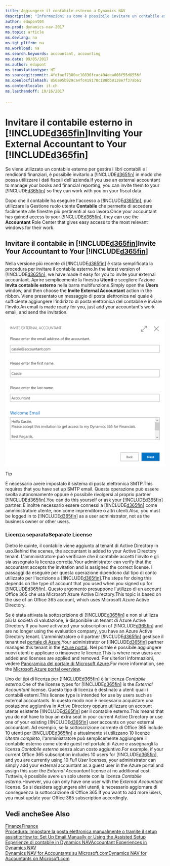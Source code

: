 ```yaml
---
title: Aggiungere il contabile esterno a Dynamics NAV
description: "Informazioni su come è possibile invitare un contabile esterno in Dynamics NAV."
author: edupont04
ms.prod: dynamics-nav-2017
ms.topic: article
ms.devlang: na
ms.tgt_pltfrm: na
ms.workload: na
ms.search.keywords: accountant, accounting
ms.date: 09/05/2017
ms.author: edupont
ms.translationtype: HT
ms.sourcegitcommit: 4fefaef7380ac10836fcac404eea006f55d8556f
ms.openlocfilehash: 856a95b929ca4fc419178c180bb8138e7f37ab61
ms.contentlocale: it-ch
ms.lasthandoff: 10/16/2017

---
```

# <a name="inviting-your-external-accountant-to-your-included365finincludesd365finmdmd"></a><span data-ttu-id="f815c-103">Invitare il contabile esterno in [!INCLUDE[d365fin](includes/d365fin_md.md)]</span><span class="sxs-lookup"><span data-stu-id="f815c-103">Inviting Your External Accountant to Your [!INCLUDE[d365fin](includes/d365fin_md.md)]</span></span>
<span data-ttu-id="f815c-104">Se viene utilizzato un contabile esterno per gestire i libri contabili e i rendiconti finanziari, è possibile invitarlo a [!INCLUDE[d365fin](includes/d365fin_md.md)] in modo che possa utilizzare i dati fiscali dell'azienda.</span><span class="sxs-lookup"><span data-stu-id="f815c-104">If you use an external accountant to manage your books and financial reporting, you can invite them to your [!INCLUDE[d365fin](includes/d365fin_md.md)] so they can work with you on your fiscal data.</span></span>

<span data-ttu-id="f815c-105">Dopo che il contabile ha eseguire l'accesso a [!INCLUDE[d365fin](includes/d365fin_md.md)], può utilizzare la Gestione ruolo utente **Contabile** che permette di accedere facilmente alle finestre più pertinenti al suo lavoro.</span><span class="sxs-lookup"><span data-stu-id="f815c-105">Once your accountant has gained access to your [!INCLUDE[d365fin](includes/d365fin_md.md)], they can use the **Accountant** Role Center that gives easy access to the most relevant windows for their work.</span></span>  

## <a name="invite-your-accountant-to-your-included365finincludesd365finmdmd"></a><span data-ttu-id="f815c-106">Invitare il contabile in [!INCLUDE[d365fin](includes/d365fin_md.md)]</span><span class="sxs-lookup"><span data-stu-id="f815c-106">Invite Your Accountant to Your [!INCLUDE[d365fin](includes/d365fin_md.md)]</span></span>
<span data-ttu-id="f815c-107">Nella versione più recente di [!INCLUDE[d365fin](includes/d365fin_md.md)] è stata semplificata la procedura per invitare il contabile esterno.</span><span class="sxs-lookup"><span data-stu-id="f815c-107">In the latest version of [!INCLUDE[d365fin](includes/d365fin_md.md)], we have made it easy for you to invite your external accountant.</span></span> <span data-ttu-id="f815c-108">Aprire semplicemente la finestra **Utenti** e scegliere l'azione **Invita contabile esterno** nella barra multifunzione.</span><span class="sxs-lookup"><span data-stu-id="f815c-108">Simply open the **Users** window, and then choose the **Invite External Accountant** action in the ribbon.</span></span> <span data-ttu-id="f815c-109">Viene presentato un messaggio di posta elettronica nel quale è sufficiente aggiungere l'indirizzo di posta elettronica del contabile e inviare l'invito.</span><span class="sxs-lookup"><span data-stu-id="f815c-109">An email is made ready for you, just add your accountant's work email, and send the invitation.</span></span>  

![Invitare il contabile](./media/finance-invite-accountant/invite-accountant.png)

> [!TIP]  
>  <span data-ttu-id="f815c-111">È necessario avere impostato il sistema di posta elettronica SMTP.</span><span class="sxs-lookup"><span data-stu-id="f815c-111">This requires that you have set up SMTP email.</span></span> <span data-ttu-id="f815c-112">Questa operazione può essere svolta autonomamente oppure è possibile rivolgersi al proprio partner [!INCLUDE[d365fin](includes/d365fin_md.md)].</span><span class="sxs-lookup"><span data-stu-id="f815c-112">You can do this yourself or ask your [!INCLUDE[d365fin](includes/d365fin_md.md)] partner.</span></span> <span data-ttu-id="f815c-113">È inoltre necessario essere connessi a [!INCLUDE[d365fin](includes/d365fin_md.md)] come amministratore utente, non come imprenditore o altri utenti.</span><span class="sxs-lookup"><span data-stu-id="f815c-113">Also, you must be logged in to [!INCLUDE[d365fin](includes/d365fin_md.md)] as a user administrator, not as the business owner or other users.</span></span>  

### <a name="separate-license"></a><span data-ttu-id="f815c-114">Licenza separata</span><span class="sxs-lookup"><span data-stu-id="f815c-114">Separate License</span></span>
<span data-ttu-id="f815c-115">Dietro le quinte, il contabile viene aggiunto al tenant di Active Directory in uso.</span><span class="sxs-lookup"><span data-stu-id="f815c-115">Behind the scenes, the accountant is added to your Active Directory tenant.</span></span> <span data-ttu-id="f815c-116">L'amministratore può verificare che il contabile accetti l'invito e gli sia assegnato la licenza corretta.</span><span class="sxs-lookup"><span data-stu-id="f815c-116">Your administrator can verify that the accountant accepts the invitation and is assigned the correct license.</span></span> <span data-ttu-id="f815c-117">I passaggi da eseguire per questa operazione dipendono dal tipo di conto utilizzato per l'iscrizione a [!INCLUDE[d365fin](includes/d365fin_md.md)].</span><span class="sxs-lookup"><span data-stu-id="f815c-117">The steps for doing this depends on the type of account that you used when you signed up for [!INCLUDE[d365fin](includes/d365fin_md.md)].</span></span> <span data-ttu-id="f815c-118">Questo argomento presuppone l'utilizzo di un account Office 365 che usa Microsoft Azure Active Directory.</span><span class="sxs-lookup"><span data-stu-id="f815c-118">This topic is based on the use of an Office 365 account, which uses Microsoft Azure Active Directory.</span></span>  

<span data-ttu-id="f815c-119">Se è stata attivata la sottoscrizione di [!INCLUDE[d365fin](includes/d365fin_md.md)] e non si utilizza più la società di valutazione, è disponibile un tenant di Azure Active Directory.</span><span class="sxs-lookup"><span data-stu-id="f815c-119">If you have activated your subscription of [!INCLUDE[d365fin](includes/d365fin_md.md)] and are no longer using the evaluation company, you have an Azure Active Directory tenant.</span></span> <span data-ttu-id="f815c-120">L'amministratore o il partner [!INCLUDE[d365fin](includes/d365fin_md.md)] gestisce il tenant nel [portale di Azure](https://portal.azure.com).</span><span class="sxs-lookup"><span data-stu-id="f815c-120">Your administrator or [!INCLUDE[d365fin](includes/d365fin_md.md)] partner manages this tenant in the [Azure portal](https://portal.azure.com).</span></span> <span data-ttu-id="f815c-121">Nel portale è possibile aggiungere nuovi utenti e applicare o rimuovere le licenze.</span><span class="sxs-lookup"><span data-stu-id="f815c-121">This is where new users are added and licenses are applied and removed.</span></span> <span data-ttu-id="f815c-122">Per ulteriori informazioni, vedere [Panoramica del portale di Microsoft Azure](https://docs.microsoft.com/en-us/azure/azure-portal-overview).</span><span class="sxs-lookup"><span data-stu-id="f815c-122">For more information, see the [Microsoft Azure portal overview](https://docs.microsoft.com/en-us/azure/azure-portal-overview).</span></span>  

<span data-ttu-id="f815c-123">Uno dei tipi di licenza per [!INCLUDE[d365fin](includes/d365fin_md.md)] è la licenza *Contabile esterno*.</span><span class="sxs-lookup"><span data-stu-id="f815c-123">One of the license types for [!INCLUDE[d365fin](includes/d365fin_md.md)] is the *External Accountant* license.</span></span> <span data-ttu-id="f815c-124">Questo tipo di licenza è destinato a utenti quali i contabili esterni.</span><span class="sxs-lookup"><span data-stu-id="f815c-124">This license type is intended for use by users such as external accountants.</span></span> <span data-ttu-id="f815c-125">In questo modo non è necessario acquistare una postazione aggiuntiva in Active Directory oppure utilizzare un account utente esistente [!INCLUDE[d365fin](includes/d365fin_md.md)] per il contabile esterno.</span><span class="sxs-lookup"><span data-stu-id="f815c-125">This means that you do not have to buy an extra seat in your current Active Directory or use one of your existing [!INCLUDE[d365fin](includes/d365fin_md.md)] user accounts on your external accountant.</span></span> <span data-ttu-id="f815c-126">Ad esempio, se la sottoscrizione corrente di Office 365 include 10 utenti per [!INCLUDE[d365fin](includes/d365fin_md.md)] e attualmente si utilizzano 10 licenze *Utente completo*, l'amministratore può semplicemente aggiungere il contabile esterno come utente guest nel portale di Azure e assegnargli la licenza *Contabile esterno* senza alcun costo aggiuntivo.</span><span class="sxs-lookup"><span data-stu-id="f815c-126">For example, if your current Office 365 subscription includes 10 users for [!INCLUDE[d365fin](includes/d365fin_md.md)], and you are currently using 10 *Full User* licenses, your administrator can simply add your external accountant as a guest user in the Azure portal and assign this user the *External Accountant* license at no additional cost.</span></span> <span data-ttu-id="f815c-127">Tuttavia, è possibile avere un solo utente con la licenza *Contabile esterno*.</span><span class="sxs-lookup"><span data-stu-id="f815c-127">However, you can only have one user with the *External Accountant* license.</span></span> <span data-ttu-id="f815c-128">Se si desidera aggiungere altri utenti, è necessario aggiornare di conseguenza la sottoscrizione di Office 365.</span><span class="sxs-lookup"><span data-stu-id="f815c-128">If you want to add more users, you must update your Office 365 subscription accordingly.</span></span>  

## <a name="see-also"></a><span data-ttu-id="f815c-129">Vedi anche</span><span class="sxs-lookup"><span data-stu-id="f815c-129">See Also</span></span>
[<span data-ttu-id="f815c-130">Finanze</span><span class="sxs-lookup"><span data-stu-id="f815c-130">Finance</span></span>](finance.md)  
[<span data-ttu-id="f815c-131">Procedura: Impostare la posta elettronica manualmente o tramite il setup assistito</span><span class="sxs-lookup"><span data-stu-id="f815c-131">How to: Set Up Email Manually or Using the Assisted Setup</span></span>](madeira-how-setup-email.md)  
[<span data-ttu-id="f815c-132">Esperienze di contabile in Dynamics NAV</span><span class="sxs-lookup"><span data-stu-id="f815c-132">Accountant Experiences in Dynamics NAV</span></span>](finance-accounting.md)  
[<span data-ttu-id="f815c-133">Dynamics NAV for Accountants su Microsoft.com</span><span class="sxs-lookup"><span data-stu-id="f815c-133">Dynamics NAV for Accountants on Microsoft.com</span></span>](https://www.microsoft.com/en-us/dynamics365/financial-insights-for-accountants)  

